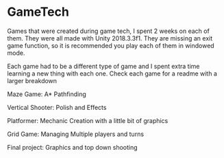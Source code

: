 # GameTech
Games that were created during game tech, I spent 2 weeks on each of them. They were all made with Unity 2018.3.3f1.
They are missing an exit game function, so it is recommended you play each of them in windowed mode.

Each game had to be a different type of game and I spent extra time learning a new thing with each one. Check each game for a readme with a larger breakdown

Maze Game: A* Pathfinding

Vertical Shooter: Polish and Effects

Platformer: Mechanic Creation with a little bit of graphics

Grid Game: Managing Multiple players and turns

Final project: Graphics and top down shooting

